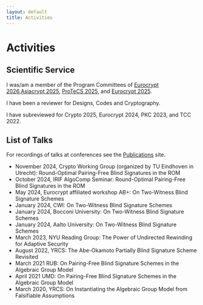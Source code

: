```yaml
---
layout: default
title: Activities
---
```


# Activities

## Scientific Service
I was/am a member of the Program Committees of  [Eurocrypt 2026](https://eurocrypt.iacr.org/2026),[Asiacrypt 2025](https://asiacrypt.iacr.org/2025/), [ProTeCS 2025](https://protecs-workshop.gitlab.io/), and [Eurocrypt 2025](https://eurocrypt.iacr.org/2025/).

I have been a reviewer for Designs, Codes and Cryptography.

I have subreviewed for Crypto 2025, Eurocrypt 2024, PKC 2023, and TCC 2022.


## List of Talks
For recordings of talks at conferences see the [Publications](/publications.html) site.


  * November 2024, Crypto Working Group (organized by TU Eindhoven in Utrecht): Round-Optimal Pairing-Free Blind Signatures in the ROM
  * October 2024, IRIF AlgoComp Seminar: Round-Optimal Pairing-Free Blind Signatures in the ROM
  * May 2024, Eurocrypt affiliated workshop AB+: On Two-Witness Blind Signature Schemes
  * January 2024, CWI: On Two-Witness Blind Signature Schemes
  * January 2024, Bocconi University: On Two-Witness Blind Signature Schemes 
  * January 2024, Aalto University: On Two-Witness Blind Signature Schemes
  * March 2023, NYU Reading Group: The Power of Undirected Rewinding for Adaptive Security
  * August 2022, YRCS: The Abe-Okamoto Partially Blind Signature Scheme Revisited
  * March 2021 RUB: On Pairing-Free Blind Signature Schemes in the Algebraic Group Model
  * April 2021 UMD: On Pairing-Free Blind Signature Schemes in the Algebraic Group Model
  * March 2020, YRCS: On Instantiating the Algebraic Group Model from Falsifiable Assumptions

